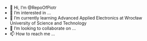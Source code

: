 - 👋 Hi, I’m @RepoOfPiotr
- 👀 I’m interested in ...
- 🌱 I’m currently learning Advanced Applied Electronics at Wrocław University of Science and Technology
- 💞️ I’m looking to collaborate on ...
- 📫 How to reach me ...

<!---
RepoOfPiotr/RepoOfPiotr is a ✨ special ✨ repository because its `README.md` (this file) appears on your GitHub profile.
You can click the Preview link to take a look at your changes.
--->

